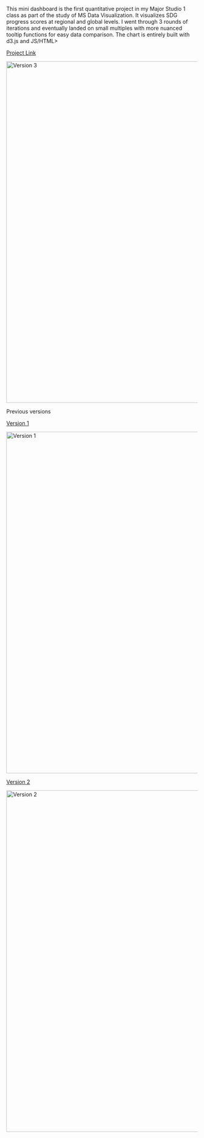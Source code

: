 This mini dashboard is the first quantitative project in my Major Studio 1 class as part of the study of MS Data Visualization. It visualizes SDG progress scores at regional and global levels. I went through 3 rounds of iterations and eventually landed on small multiples with more nuanced tooltip functions for easy data comparison. The chart is entirely built with d3.js and JS/HTML>

[Project Link](https://muons.com/msdv-major-studio-1/01_quantitative_project/v3)

<img src="./v3.png" width="900" alt="Version 3">

Previous versions

[Version 1](https://muons.com/msdv-major-studio-1/01_quantitative_project/v1)

<img src="./v1.png" width="900" alt="Version 1">

[Version 2](https://muons.com/msdv-major-studio-1/01_quantitative_project/v2)

<img src="./v2.png" width="900" alt="Version 2">

